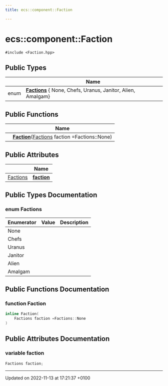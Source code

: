 ```yaml
---
title: ecs::component::Faction

---
```


# ecs::component::Faction






`#include <Faction.hpp>`

## Public Types

|                | Name           |
| -------------- | -------------- |
| enum| **[Factions](Classes/structecs_1_1component_1_1_faction.md#enum-factions)** { None, Chefs, Uranus, Janitor, Alien, Amalgam} |

## Public Functions

|                | Name           |
| -------------- | -------------- |
| | **[Faction](Classes/structecs_1_1component_1_1_faction.md#function-faction)**([Factions](Classes/structecs_1_1component_1_1_faction.md#enum-factions) faction =Factions::None) |

## Public Attributes

|                | Name           |
| -------------- | -------------- |
| [Factions](Classes/structecs_1_1component_1_1_faction.md#enum-factions) | **[faction](Classes/structecs_1_1component_1_1_faction.md#variable-faction)**  |

## Public Types Documentation

### enum Factions

| Enumerator | Value | Description |
| ---------- | ----- | ----------- |
| None | |   |
| Chefs | |   |
| Uranus | |   |
| Janitor | |   |
| Alien | |   |
| Amalgam | |   |




## Public Functions Documentation

### function Faction

```cpp
inline Faction(
    Factions faction =Factions::None
)
```


## Public Attributes Documentation

### variable faction

```cpp
Factions faction;
```


-------------------------------

Updated on 2022-11-13 at 17:21:37 +0100